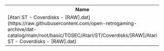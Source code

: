 <table>
<tr><th>Name</th><th>Size</th></tr>
<tr><td>[Atari ST - Coverdisks - [RAW].dat](https://raw.githubusercontent.com/open-retrogaming-archive/dat-catalog/main/root/basic/TOSEC/Atari/ST/Coverdisks/[RAW]/Atari ST - Coverdisks - [RAW].dat)</td><td>25381</td></tr>
</table>
